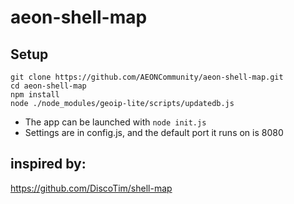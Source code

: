 # aeon-shell-map

## Setup

```
git clone https://github.com/AEONCommunity/aeon-shell-map.git
cd aeon-shell-map
npm install
node ./node_modules/geoip-lite/scripts/updatedb.js
```

* The app can be launched with `node init.js`
* Settings are in config.js, and the default port it runs on is 8080

## inspired by:

https://github.com/DiscoTim/shell-map
